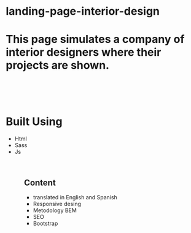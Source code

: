 # landing-page-interior-design
<h1>This page simulates a company of interior designers where their projects are shown.<h1>
<br>
<h1>Built Using</h1>
<ul>
<li>Html</li>
<li>Sass</li>
<li>Js</li>
<ul>
<br>
<h2>Content</h2>
<ul>
<li>translated in English and Spanish</li>
<li>Responsive desing</li>
<li>Metodology BEM</li>
<li>SEO<li>
<l1>Bootstrap<l1>
</ul>

